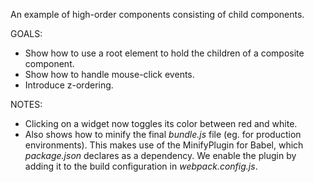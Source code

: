 An example of high-order components consisting of child components.

GOALS:
* Show how to use a root element to hold the children of a composite component.
* Show how to handle mouse-click events.
* Introduce z-ordering.

NOTES:
* Clicking on a widget now toggles its color between red and white.
* Also shows how to minify the final *bundle.js* file (eg. for production environments). This makes use of the MinifyPlugin for Babel, which *package.json* declares as a dependency. We enable the plugin by adding it to the build configuration in *webpack.config.js*.
